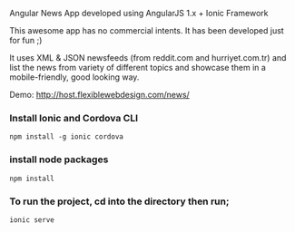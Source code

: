 Angular News App developed using AngularJS 1.x + Ionic Framework

This awesome app has no commercial intents. It has been developed just for fun ;) 

It uses XML & JSON newsfeeds (from reddit.com and hurriyet.com.tr) and list the news from variety of different topics and showcase them in a mobile-friendly, good looking way.

Demo: http://host.flexiblewebdesign.com/news/


### Install Ionic and Cordova CLI

```
npm install -g ionic cordova

```

### install node packages

```
npm install

```

### To run the project, cd into the directory then run;

```
ionic serve

```